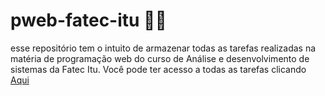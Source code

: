 # pweb-fatec-itu 👨‍🎓
esse repositório tem o intuito de armazenar todas as tarefas realizadas na matéria de programação web do curso de Análise e desenvolvimento de sistemas 
da Fatec Itu.
Você pode ter acesso a todas as tarefas clicando <a href="https://luizaugusto527.github.io/pweb-fatec-itu/">Aqui</a>
